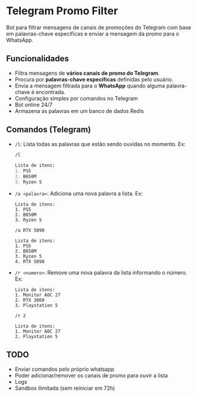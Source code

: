 # Telegram Promo Filter

Bot para filtrar mensagens de canais de promoções do Telegram com base em palavras-chave específicas e enviar a mensagem da promo para o WhatsApp.  

## Funcionalidades

- Filtra mensagens de **vários canais de promo do Telegram**.
- Procura por **palavras-chave específicas** definidas pelo usuário.
- Envia a mensagem filtrada para o **WhatsApp** quando alguma palavra-chave é encontrada.
- Configuração simples por comandos no Telegram
- Bot online 24/7
- Armazena as palavras em um banco de dados Redis 

## Comandos (Telegram)
  - `/l`: Lista todas as palavras que estão sendo ouvidas no momento. Ex:

    ```markdown
    /l
    
    Lista de itens:
    1. PS5
    2. B650M
    3. Ryzen 5
    ```
  - `/a <palavra>`: Adiciona uma nova palavra a lista. Ex:

    ```
    Lista de itens:
    1. PS5
    2. B650M
    3. Ryzen 5
    
    /a RTX 5090
    
    Lista de itens:
    1. PS5
    2. B650M
    3. Ryzen 5
    4. RTX 5090
    ```
  - `/r <numero>`: Remove uma nova palavra da lista informando o número. Ex:

    ```
    Lista de itens:
    1. Monitor AOC 27
    2. RTX 3060
    3. Playstation 5
    
    /r 2
    
    Lista de itens:
    1. Monitor AOC 27
    2. Playstation 5
    ```
    
## TODO
  - Enviar comandos pelo próprio whatsapp
  - Poder adicionar/remover os canais de promo para ouvir a lista
  - Logs 
  - Sandbox ilimitada (sem reiniciar em 72h)  